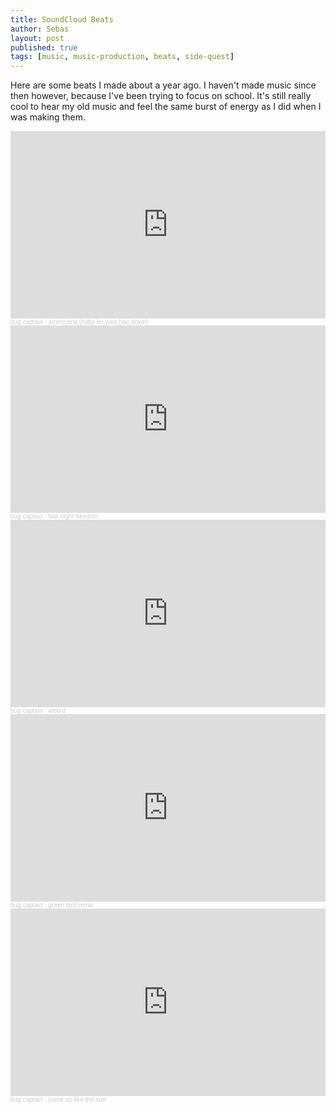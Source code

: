 ```yaml
---
title: SoundCloud Beats
author: Sebas
layout: post
published: true
tags: [music, music-production, beats, side-quest]
---
```

Here are some beats I made about a year ago. I haven't made music since then however, because I've been trying to focus on school. It's still really cool to hear my old music and feel the same burst of energy as I did when I was making them.

<iframe width="100%" height="300" scrolling="no" frameborder="no" allow="autoplay" src="https://w.soundcloud.com/player/?url=https%3A//api.soundcloud.com/tracks/2095823742&color=%237c6c50&auto_play=false&hide_related=false&show_comments=true&show_user=true&show_reposts=false&show_teaser=true&visual=true"></iframe><div style="font-size: 10px; color: #cccccc;line-break: anywhere;word-break: normal;overflow: hidden;white-space: nowrap;text-overflow: ellipsis; font-family: Interstate,Lucida Grande,Lucida Sans Unicode,Lucida Sans,Garuda,Verdana,Tahoma,sans-serif;font-weight: 100;"><a href="https://soundcloud.com/bugcaptn" title="bug captain" target="_blank" style="color: #cccccc; text-decoration: none;">bug captain</a> · <a href="https://soundcloud.com/bugcaptn/americana-baby-let-your-hair-down" title="americana (baby let your hair down)" target="_blank" style="color: #cccccc; text-decoration: none;">americana (baby let your hair down)</a></div>

<iframe width="100%" height="300" scrolling="no" frameborder="no" allow="autoplay" src="https://w.soundcloud.com/player/?url=https%3A//api.soundcloud.com/tracks/2095826844&color=%232c292b&auto_play=false&hide_related=false&show_comments=true&show_user=true&show_reposts=false&show_teaser=true&visual=true"></iframe><div style="font-size: 10px; color: #cccccc;line-break: anywhere;word-break: normal;overflow: hidden;white-space: nowrap;text-overflow: ellipsis; font-family: Interstate,Lucida Grande,Lucida Sans Unicode,Lucida Sans,Garuda,Verdana,Tahoma,sans-serif;font-weight: 100;"><a href="https://soundcloud.com/bugcaptn" title="bug captain" target="_blank" style="color: #cccccc; text-decoration: none;">bug captain</a> · <a href="https://soundcloud.com/bugcaptn/late-night-freedom" title="late night freedom" target="_blank" style="color: #cccccc; text-decoration: none;">late night freedom</a></div>

<iframe width="100%" height="300" scrolling="no" frameborder="no" allow="autoplay" src="https://w.soundcloud.com/player/?url=https%3A//api.soundcloud.com/tracks/2095830801&color=%237c8c84&auto_play=false&hide_related=false&show_comments=true&show_user=true&show_reposts=false&show_teaser=true&visual=true"></iframe><div style="font-size: 10px; color: #cccccc;line-break: anywhere;word-break: normal;overflow: hidden;white-space: nowrap;text-overflow: ellipsis; font-family: Interstate,Lucida Grande,Lucida Sans Unicode,Lucida Sans,Garuda,Verdana,Tahoma,sans-serif;font-weight: 100;"><a href="https://soundcloud.com/bugcaptn" title="bug captain" target="_blank" style="color: #cccccc; text-decoration: none;">bug captain</a> · <a href="https://soundcloud.com/bugcaptn/weerd" title="weerd" target="_blank" style="color: #cccccc; text-decoration: none;">weerd</a></div>

<iframe width="100%" height="300" scrolling="no" frameborder="no" allow="autoplay" src="https://w.soundcloud.com/player/?url=https%3A//api.soundcloud.com/tracks/2095832436&color=%23bbc0b1&auto_play=false&hide_related=false&show_comments=true&show_user=true&show_reposts=false&show_teaser=true&visual=true"></iframe><div style="font-size: 10px; color: #cccccc;line-break: anywhere;word-break: normal;overflow: hidden;white-space: nowrap;text-overflow: ellipsis; font-family: Interstate,Lucida Grande,Lucida Sans Unicode,Lucida Sans,Garuda,Verdana,Tahoma,sans-serif;font-weight: 100;"><a href="https://soundcloud.com/bugcaptn" title="bug captain" target="_blank" style="color: #cccccc; text-decoration: none;">bug captain</a> · <a href="https://soundcloud.com/bugcaptn/green-bird-remix" title="green bird remix" target="_blank" style="color: #cccccc; text-decoration: none;">green bird remix</a></div>

<iframe width="100%" height="300" scrolling="no" frameborder="no" allow="autoplay" src="https://w.soundcloud.com/player/?url=https%3A//api.soundcloud.com/tracks/2095829328&color=%2389aaaa&auto_play=false&hide_related=false&show_comments=true&show_user=true&show_reposts=false&show_teaser=true&visual=true"></iframe><div style="font-size: 10px; color: #cccccc;line-break: anywhere;word-break: normal;overflow: hidden;white-space: nowrap;text-overflow: ellipsis; font-family: Interstate,Lucida Grande,Lucida Sans Unicode,Lucida Sans,Garuda,Verdana,Tahoma,sans-serif;font-weight: 100;"><a href="https://soundcloud.com/bugcaptn" title="bug captain" target="_blank" style="color: #cccccc; text-decoration: none;">bug captain</a> · <a href="https://soundcloud.com/bugcaptn/come-up-like-the-sun" title="come up like the sun" target="_blank" style="color: #cccccc; text-decoration: none;">come up like the sun</a></div>